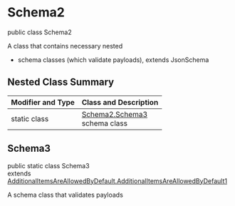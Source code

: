 # Schema2
public class Schema2

A class that contains necessary nested
- schema classes (which validate payloads), extends JsonSchema

## Nested Class Summary
| Modifier and Type | Class and Description |
| ----------------- | ---------------------- |
| static class | [Schema2.Schema3](#schema3)<br> schema class |

## Schema3
public static class Schema3<br>
extends [AdditionalItemsAreAllowedByDefault.AdditionalItemsAreAllowedByDefault1](../../../../../../../../components/schemas/AdditionalItemsAreAllowedByDefault.md#additionalitemsareallowedbydefault1)

A schema class that validates payloads

